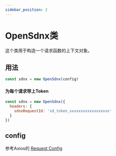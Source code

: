```yaml
---
sidebar_position: 2
---
```


# OpenSdnx类

这个类用于构造一个请求函数的上下文对象。

## 用法

```js
const sdnx = new OpenSdnx(config)
```

#### 为每个请求带上Token

```js
const sdnx = new OpenSdnx({
  headers: {
    sdnxRequestId: 'sd_token_xxxxxxxxxxxxxxxxxx'
  }
})
```

## config

参考Axios的 [Request Config](https://axios-http.com/docs/req_config)
